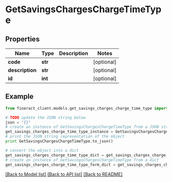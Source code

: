# GetSavingsChargesChargeTimeType


## Properties

Name | Type | Description | Notes
------------ | ------------- | ------------- | -------------
**code** | **str** |  | [optional] 
**description** | **str** |  | [optional] 
**id** | **int** |  | [optional] 

## Example

```python
from fineract_client.models.get_savings_charges_charge_time_type import GetSavingsChargesChargeTimeType

# TODO update the JSON string below
json = "{}"
# create an instance of GetSavingsChargesChargeTimeType from a JSON string
get_savings_charges_charge_time_type_instance = GetSavingsChargesChargeTimeType.from_json(json)
# print the JSON string representation of the object
print GetSavingsChargesChargeTimeType.to_json()

# convert the object into a dict
get_savings_charges_charge_time_type_dict = get_savings_charges_charge_time_type_instance.to_dict()
# create an instance of GetSavingsChargesChargeTimeType from a dict
get_savings_charges_charge_time_type_form_dict = get_savings_charges_charge_time_type.from_dict(get_savings_charges_charge_time_type_dict)
```
[[Back to Model list]](../README.md#documentation-for-models) [[Back to API list]](../README.md#documentation-for-api-endpoints) [[Back to README]](../README.md)


